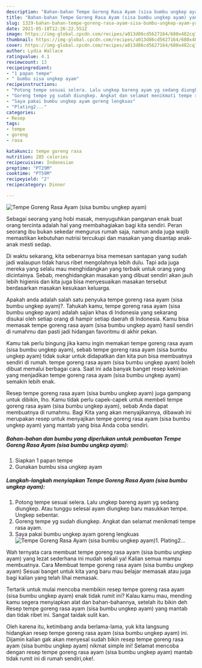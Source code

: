 ```yaml
---
description: "Bahan-bahan Tempe Goreng Rasa Ayam (sisa bumbu ungkep ayam) yang sedap Untuk Jualan"
title: "Bahan-bahan Tempe Goreng Rasa Ayam (sisa bumbu ungkep ayam) yang sedap Untuk Jualan"
slug: 1329-bahan-bahan-tempe-goreng-rasa-ayam-sisa-bumbu-ungkep-ayam-yang-sedap-untuk-jualan
date: 2021-05-18T12:26:22.551Z
image: https://img-global.cpcdn.com/recipes/a013d86cd5627164/680x482cq70/tempe-goreng-rasa-ayam-sisa-bumbu-ungkep-ayam-foto-resep-utama.jpg
thumbnail: https://img-global.cpcdn.com/recipes/a013d86cd5627164/680x482cq70/tempe-goreng-rasa-ayam-sisa-bumbu-ungkep-ayam-foto-resep-utama.jpg
cover: https://img-global.cpcdn.com/recipes/a013d86cd5627164/680x482cq70/tempe-goreng-rasa-ayam-sisa-bumbu-ungkep-ayam-foto-resep-utama.jpg
author: Lydia Wallace
ratingvalue: 4.1
reviewcount: 13
recipeingredient:
- "1 papan tempe"
- " bumbu sisa ungkep ayam"
recipeinstructions:
- "Potong tempe sesuai selera. Lalu ungkep bareng ayam yg sedang diungkep. Atau tunggu selesai ayam diungkep baru masukkan tempe. Ungkep sebentar."
- "Goreng tempe yg sudah diungkep. Angkat dan selamat menikmati tempe rasa ayam."
- "Saya pakai bumbu ungkep ayam goreng lengkuas"
- "Plating2..."
categories:
- Resep
tags:
- tempe
- goreng
- rasa

katakunci: tempe goreng rasa 
nutrition: 285 calories
recipecuisine: Indonesian
preptime: "PT29M"
cooktime: "PT59M"
recipeyield: "2"
recipecategory: Dinner

---
```



![Tempe Goreng Rasa Ayam (sisa bumbu ungkep ayam)](https://img-global.cpcdn.com/recipes/a013d86cd5627164/680x482cq70/tempe-goreng-rasa-ayam-sisa-bumbu-ungkep-ayam-foto-resep-utama.jpg)

Sebagai seorang yang hobi masak, menyuguhkan panganan enak buat orang tercinta adalah hal yang membahagiakan bagi kita sendiri. Peran seorang ibu bukan sekedar mengurus rumah saja, namun anda juga wajib memastikan kebutuhan nutrisi tercukupi dan masakan yang disantap anak-anak mesti sedap.

Di waktu  sekarang, kita sebenarnya bisa memesan santapan yang sudah jadi walaupun tidak harus ribet mengolahnya lebih dulu. Tapi ada juga mereka yang selalu mau menghidangkan yang terbaik untuk orang yang dicintainya. Sebab, menghidangkan masakan yang dibuat sendiri akan jauh lebih higienis dan kita juga bisa menyesuaikan masakan tersebut berdasarkan masakan kesukaan keluarga. 



Apakah anda adalah salah satu penyuka tempe goreng rasa ayam (sisa bumbu ungkep ayam)?. Tahukah kamu, tempe goreng rasa ayam (sisa bumbu ungkep ayam) adalah sajian khas di Indonesia yang sekarang disukai oleh setiap orang di hampir setiap daerah di Indonesia. Kamu bisa memasak tempe goreng rasa ayam (sisa bumbu ungkep ayam) hasil sendiri di rumahmu dan pasti jadi hidangan favoritmu di akhir pekan.

Kamu tak perlu bingung jika kamu ingin memakan tempe goreng rasa ayam (sisa bumbu ungkep ayam), sebab tempe goreng rasa ayam (sisa bumbu ungkep ayam) tidak sukar untuk didapatkan dan kita pun bisa membuatnya sendiri di rumah. tempe goreng rasa ayam (sisa bumbu ungkep ayam) boleh dibuat memalui berbagai cara. Saat ini ada banyak banget resep kekinian yang menjadikan tempe goreng rasa ayam (sisa bumbu ungkep ayam) semakin lebih enak.

Resep tempe goreng rasa ayam (sisa bumbu ungkep ayam) juga gampang untuk dibikin, lho. Kamu tidak perlu capek-capek untuk membeli tempe goreng rasa ayam (sisa bumbu ungkep ayam), sebab Anda dapat membuatnya di rumahmu. Bagi Kita yang akan menyajikannya, dibawah ini merupakan resep untuk menyajikan tempe goreng rasa ayam (sisa bumbu ungkep ayam) yang mantab yang bisa Anda coba sendiri.

<!--inarticleads1-->

##### Bahan-bahan dan bumbu yang diperlukan untuk pembuatan Tempe Goreng Rasa Ayam (sisa bumbu ungkep ayam):

1. Siapkan 1 papan tempe
1. Gunakan  bumbu sisa ungkep ayam




<!--inarticleads2-->

##### Langkah-langkah menyiapkan Tempe Goreng Rasa Ayam (sisa bumbu ungkep ayam):

1. Potong tempe sesuai selera. Lalu ungkep bareng ayam yg sedang diungkep. Atau tunggu selesai ayam diungkep baru masukkan tempe. Ungkep sebentar.
1. Goreng tempe yg sudah diungkep. Angkat dan selamat menikmati tempe rasa ayam.
1. Saya pakai bumbu ungkep ayam goreng lengkuas
<img src="https://img-global.cpcdn.com/steps/91e2d880a2f40472/160x128cq70/tempe-goreng-rasa-ayam-sisa-bumbu-ungkep-ayam-langkah-memasak-3-foto.jpg" alt="Tempe Goreng Rasa Ayam (sisa bumbu ungkep ayam)">1. Plating2...




Wah ternyata cara membuat tempe goreng rasa ayam (sisa bumbu ungkep ayam) yang lezat sederhana ini mudah sekali ya! Kalian semua mampu membuatnya. Cara Membuat tempe goreng rasa ayam (sisa bumbu ungkep ayam) Sesuai banget untuk kita yang baru mau belajar memasak atau juga bagi kalian yang telah lihai memasak.

Tertarik untuk mulai mencoba membikin resep tempe goreng rasa ayam (sisa bumbu ungkep ayam) enak tidak rumit ini? Kalau kamu mau, mending kamu segera menyiapkan alat dan bahan-bahannya, setelah itu bikin deh Resep tempe goreng rasa ayam (sisa bumbu ungkep ayam) yang mantab dan tidak ribet ini. Sangat taidak sulit kan. 

Oleh karena itu, ketimbang anda berlama-lama, yuk kita langsung hidangkan resep tempe goreng rasa ayam (sisa bumbu ungkep ayam) ini. Dijamin kalian gak akan menyesal sudah bikin resep tempe goreng rasa ayam (sisa bumbu ungkep ayam) nikmat simple ini! Selamat mencoba dengan resep tempe goreng rasa ayam (sisa bumbu ungkep ayam) mantab tidak rumit ini di rumah sendiri,oke!.

